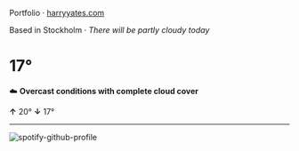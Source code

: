 Portfolio · [harryyates.com](https://harryyates.com)

<!-- WEATHER_START -->
Based in Stockholm · *There will be partly cloudy today*

# 17°
☁️ **Overcast conditions with complete cloud cover**

**↑** 20° **↓** 17°

---
<!-- WEATHER_END -->

<p align="left">
  <a>
    <img src="https://spotify-github-profile.kittinanx.com/api/view?uid=bigbello&cover_image=true&theme=natemoo-re&show_offline=true&background_color=121212&interchange=false&bar_color=53b14f&bar_color_cover=false" alt="spotify-github-profile">
  </a>
</p>